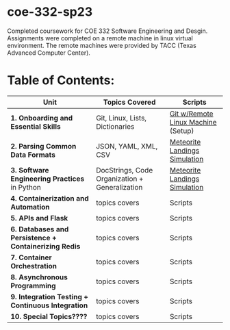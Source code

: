 # coe-332-sp23
  Completed coursework for COE 332 Software Engineering and Desgin. Assignments were completed on a remote machine in linux virtual environment. The remote machines were provided by TACC (Texas Advanced Computer Center).

# Table of Contents:

| Unit            | Topics Covered   |     Scripts     |
|------------------|------------------|-----------------|
| **1. Onboarding and Essential Skills** | Git, Linux, Lists, Dictionaries | [Git w/Remote Linux Machine](./homework01) (Setup)
| **2. Parsing Common Data Formats**    | JSON, YAML, XML, CSV | [Meteorite Landings Simulation](./homework02/) |
| **3. Software Engineering Practices** in Python | DocStrings, Code Organization + Generalization | [Meteorite Landings Simulation](./homework02/)  |
| **4. Containerization and Automation**    | topics covers    |  Scripts         |
| **5. APIs and Flask**                      | topics covers    |  Scripts         |
| **6. Databases and Persistence + Containerizing Redis** | topics covers |  Scripts         |
| **7. Container Orchestration**            | topics covers    |  Scripts         |
| **8. Asynchronous Programming**           | topics covers    |  Scripts         |
| **9. Integration Testing + Continuous Integration** | topics covers |  Scripts         |
| **10. Special Topics????**                 | topics covers    |  Scripts         |
